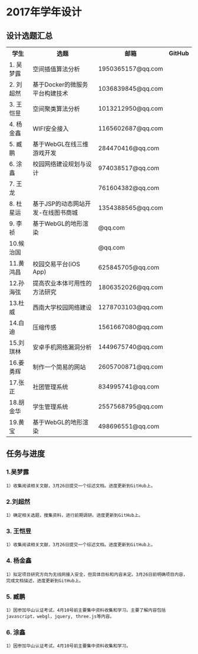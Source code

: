 # 2017年学年设计


## 设计选题汇总

<table class="table table-bordered table-striped table-condensed">
    <tr><th>学生</th><th>选题</th><th>邮箱</th><th>GitHub</th></tr>
	<tr><td>1. 吴梦露</td><td>空间插值算法分析</td><td>1950365157@qq.com</td><td></td></tr>
	<tr><td>2. 刘超然</td><td>基于Docker的微服务平台构建技术</td><td>1036839845@qq.com</td><td></td></tr>
	<tr><td>3. 王恺昱</td><td>空间聚类算法分析</td><td>1013212950@qq.com</td><td></td></tr>
	<tr><td>4. 杨金鑫</td><td>WIFI安全接入</td><td>1165602687@qq.com</td><td></td></tr>
	<tr><td>5. 臧鹏  </td><td>基于WebGL在线三维游戏开发</td><td>284470416@qq.com</td><td></td></tr>
	<tr><td>6. 涂鑫  </td><td>校园网络建设规划与设计</td><td>974038517@qq.com</td><td></td></tr>
	<tr><td>7. 王龙  </td><td></td><td>761604382@qq.com</td><td></td></tr>
	<tr><td>8. 杜星运</td><td>基于JSP的动态网站开发-在线图书商城</td><td>1354388565@qq.com</td><td></td></tr>
	<tr><td>9. 李祯  </td><td>基于WebGL的地形渲染</td><td>@qq.com</td><td></td></tr>
	<tr><td>10.候治国</td><td></td><td>@qq.com</td><td></td></tr>
	<tr><td>11.黄鸿昌</td><td>校园交易平台(iOS App)</td><td>625845705@qq.com</td><td></td></tr>
	<tr><td>12.孙海弦</td><td>提高农业本体可用性的方法研究</td><td>1806352026@qq.com</td><td></td></tr>
	<tr><td>13.杜威  </td><td>西南大学校园网络建设</td><td>1278703103@qq.com</td><td></td></tr>
	<tr><td>14.白迪  </td><td>压缩传感</td><td>1561667080@qq.com</td><td></td></tr>
	<tr><td>15.刘琪林</td><td>安卓手机网络漏洞分析</td><td>1449675740@qq.com</td><td></td></tr>
	<tr><td>16.姜勇辉</td><td>制作一个简易的网站</td><td>2605700871@qq.com</td><td></td></tr>
	<tr><td>17.张正  </td><td>社团管理系统</td><td>834995741@qq.com</td><td></td></tr>
	<tr><td>18.胡金华</td><td>学生管理系统</td><td>2557568795@qq.com</td><td></td></tr>
	<tr><td>19.黄宝  </td><td>基于WebGL的地形渲染</td><td>498696551@qq.com</td><td></td></tr>
</table>	
 


## 任务与进度

### 1.吴梦露
    1）收集阅读相关文献，3月26日提交一个综述文档。进度更新到GitHub上。

### 2.刘超然
    1）确定相关选题，搜集资料，进行前期调研。进度更新到GitHub上。

### 3. 王恺昱
    1）收集阅读相关文献，3月26日提交一个综述文档。进度更新到GitHub上。
    
### 4. 杨金鑫
    1）拟定项目研究方向为无线网接入安全，但具体目标和内容未定。3月26日前明确项目内容，完成文档描述，进度更新到GitHub上。

### 5. 臧鹏
    1）因参加华山认证考试，4月10号前主要集中资料收集和学习。主要了解内容包括javascript，webgl，jquery, three.js等内容。

### 6. 涂鑫
    1）因参加华山认证考试，4月10号前主要集中资料收集和学习。
